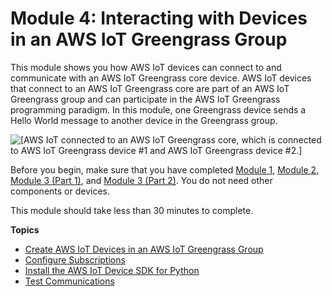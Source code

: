 # Module 4: Interacting with Devices in an AWS IoT Greengrass Group<a name="module4"></a>

This module shows you how AWS IoT devices can connect to and communicate with an AWS IoT Greengrass core device\. AWS IoT devices that connect to an AWS IoT Greengrass core are part of an AWS IoT Greengrass group and can participate in the AWS IoT Greengrass programming paradigm\. In this module, one Greengrass device sends a Hello World message to another device in the Greengrass group\.

![\[AWS IoT connected to an AWS IoT Greengrass core, which is connected to AWS IoT Greengrass device #1 and AWS IoT Greengrass device #2.\]](http://docs.aws.amazon.com/greengrass/latest/developerguide/images/gg-get-started-065.5.png)

Before you begin, make sure that you have completed [Module 1](module1.md), [Module 2](module2.md), [Module 3 \(Part 1\)](module3-I.md), and [Module 3 \(Part 2\)](module3-II.md)\. You do not need other components or devices\.

This module should take less than 30 minutes to complete\.

**Topics**
+ [Create AWS IoT Devices in an AWS IoT Greengrass Group](device-group.md)
+ [Configure Subscriptions](config-subs.md)
+ [Install the AWS IoT Device SDK for Python](IoT-SDK.md)
+ [Test Communications](test-comms.md)